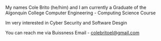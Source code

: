 My names Cole Brito (he/him) and I am currently a Graduate of the Algonquin College Computer Engineering - Computing Science Course 

Im very interested in Cyber Security and Software Desgin

You can reach me via
Buissness Email - colebritoel@gmail.com

<!---
Cole-Brito/Cole-Brito is a ✨ special ✨ repository because its `README.md` (this file) appears on your GitHub profile.
You can click the Preview link to take a look at your changes.
--->
